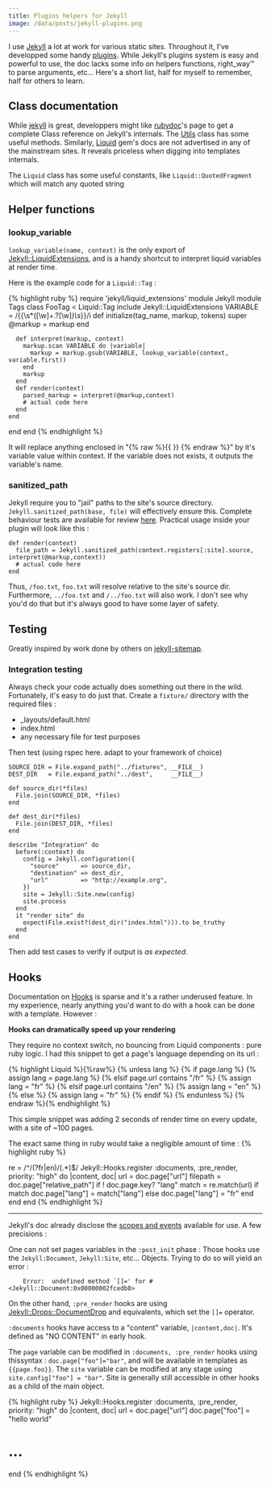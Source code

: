 ```yaml
---
title: Plugins helpers for Jekyll
image: /data/posts/jekyll-plugins.png
---
```


I use [Jekyll](https://jekyllrb.com) a lot at work for various static sites. Throughout it, I've developped some handy [plugins](https://github.com/sdumetz/jekyll-inline-svg). While Jekyll's plugins system is easy and powerful to use, the doc lacks some info on helpers functions, right_way&#8482; to parse arguments, etc...
Here's a short list, half for myself to remember, half for others to learn.

## Class documentation

While [jekyll](https://jekyllrb.com) is great, developpers might like [rubydoc](http://www.rubydoc.info/gems/jekyll)'s page to get a complete Class reference on Jekyll's internals. The [Utils](http://www.rubydoc.info/gems/jekyll/Jekyll/Utils) class has some useful methods. Similarly, [Liquid](http://www.rubydoc.info/gems/liquid) gem's docs are not advertised in any of the mainstream sites. It reveals priceless when digging into templates internals.

The `Liquid` class has some useful constants, like `Liquid::QuotedFragment` which will match any quoted string

## Helper functions

### lookup_variable

`lookup_variable(name, context)` is the only export of [Jekyll::LiquidExtensions](https://github.com/jekyll/jekyll/blob/master/lib/jekyll/liquid_extensions.rb), and is a handy shortcut to interpret liquid variables at render time.

Here is the example code for a `Liquid::Tag` :

{% highlight ruby %}
require 'jekyll/liquid_extensions'
module Jekyll
  module Tags
    class FooTag < Liquid::Tag
      include Jekyll::LiquidExtensions
      VARIABLE = /\{\{\s*([\w]+\.?[\w]*)\s*\}\}/i
      def initialize(tag_name, markup, tokens)
        super
        @markup = markup
      end

      def interpret(markup, context)
        markup.scan VARIABLE do |variable|
          markup = markup.gsub(VARIABLE, lookup_variable(context, variable.first))
        end
        markup
      end
      def render(context)
        parsed_markup = interpret(@markup,context)
        # actual code here
      end
    end
  end
end
{% endhighlight %}

It will replace anything enclosed in "{% raw %}{{ }} {% endraw %}" by it's variable value within context. If the variable does not exists, it outputs the variable's name.

### sanitized_path

Jekyll require you to "jail" paths to the site's source directory. `Jekyll.sanitized_path(base, file)` will effectively ensure this. Complete behaviour tests are available for review [here](https://github.com/jekyll/jekyll/blob/73419cb374be1b8f45818a23116cf71db93549ce/test/test_path_sanitization.rb). Practical usage inside your plugin will look like this :
```
def render(context)
  file_path = Jekyll.sanitized_path(context.registers[:site].source, interpret(@markup,context))
  # actual code here
end
```
Thus, `/foo.txt`, `foo.txt` will resolve relative to the site's source dir. Furthermore, `../foo.txt` and `/../foo.txt` will also work. I don't see why you'd do that but it's always good to have some layer of safety.

## Testing

Greatly inspired by work done by others on [jekyll-sitemap](https://github.com/jekyll/jekyll-sitemap).

### Integration testing

Always check your code actually does something out there in the wild. Fortunately, it's easy to do just that. Create a `fixture/` directory with the required files :

- \_layouts/default.html
- index.html
- any necessary file for test purposes

Then test (using rspec here. adapt to your framework of choice)

```
SOURCE_DIR = File.expand_path("../fixtures", __FILE__)
DEST_DIR   = File.expand_path("../dest",     __FILE__)

def source_dir(*files)
  File.join(SOURCE_DIR, *files)
end

def dest_dir(*files)
  File.join(DEST_DIR, *files)
end

describe "Integration" do
  before(:context) do
    config = Jekyll.configuration({
      "source"      => source_dir,
      "destination" => dest_dir,
      "url"         => "http://example.org",
    })
    site = Jekyll::Site.new(config)
    site.process
  end
  it "render site" do
    expect(File.exist?(dest_dir("index.html"))).to be_truthy
  end
end
```

Then add test cases to verify if output is *as expected*.

## Hooks

Documentation on [Hooks](http://www.rubydoc.info/gems/jekyll/Jekyll/Hooks) is sparse and it's a rather underused feature. In my experience, nearly anything you'd want to do with a hook can be done with a template. However :

**Hooks can dramatically speed up your rendering**

They require no context switch, no bouncing from Liquid components : pure ruby logic. I had this snippet to get a page's language depending on its url :

{% highlight Liquid %}{%raw%}
    {% unless lang %}
      {% if page.lang %}
        {% assign lang = page.lang %}
      {% elsif page.url contains "/fr" %}
        {% assign lang = "fr" %}
      {% elsif page.url contains "/en" %}
        {% assign lang = "en" %}
      {% else %}
        {% assign lang = "fr" %}
      {% endif %}
    {% endunless %}
{% endraw %}{% endhighlight %}

This simple snippet was adding 2 seconds of render time on every update, with a site of ~100 pages.

The exact same thing in ruby would take a negligible amount of time :
{% highlight ruby %}

re = /^\/(?<lang>fr|en)\/(.*)$/
Jekyll::Hooks.register :documents, :pre_render, priority: "high" do |content, doc|
  url = doc.page["url"]
  filepath = doc.page["relative_path"]
  if !  doc.page.key? "lang"
    match = re.match(url)
    if match
      doc.page["lang"] = match["lang"]
    else
      doc.page["lang"] = "fr"
    end
  end
end
{% endhighlight %}

****

Jekyll's doc already disclose the [scopes and events](https://jekyllrb.com/docs/plugins/#hooks) available for use. A few precisions :

One can not set pages variables in the `:post_init` phase : Those hooks use the `Jekyll:Document`, `Jekyll:Site`, etc... Objects. Trying to do so will yield an error :

```
    Error:  undefined method `[]=' for #<Jekyll::Document:0x00000002fcedb8>
```

On the other hand, `:pre_render` hooks are using [Jekyll::Drops::DocumentDrop](http://www.rubydoc.info/gems/jekyll/Jekyll/Drops/DocumentDrop) and equivalents, which set the `[]=` operator.

`:documents` hooks have access to a "content" variable, `|content,doc|`. It's defined as "NO CONTENT" in early hook.

The `page` variable can be modified in `:documents, :pre_render` hooks using thissyntax : `doc.page["foo"]="bar"`, and will be available in templates as `{{page.foo}}`.
The `site` variable can be modified at any stage using `site.config["foo"] = "bar"`. Site is generally still accessible in other hooks as a child of the main object.

{% highlight ruby %}
Jekyll::Hooks.register :documents, :pre_render, priority: "high" do |content, doc|
  url = doc.page["url"]
  doc.page["foo"] = "hello world"
  # ...
end
{% endhighlight %}
